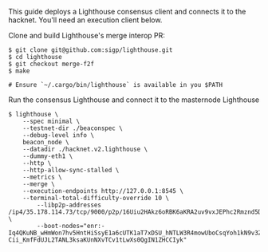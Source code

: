 This guide deploys a Lighthouse consensus client and connects it to the hacknet. You'll need an execution client below.

Clone and build Lighthouse's merge interop PR:

```
$ git clone git@github.com:sigp/lighthouse.git
$ cd lighthouse
$ git checkout merge-f2f
$ make

# Ensure `~/.cargo/bin/lighthouse` is available in you $PATH
```

Run the consensus Lighthouse and connect it to the masternode Lighthouse

```
$ lighthouse \
	--spec minimal \
	--testnet-dir ./beaconspec \
	--debug-level info \
	beacon_node \
	--datadir ./hacknet.v2.lighthouse \
	--dummy-eth1 \
	--http \
	--http-allow-sync-stalled \
	--metrics \
	--merge \
	--execution-endpoints http://127.0.0.1:8545 \
	--terminal-total-difficulty-override 10 \
        --libp2p-addresses /ip4/35.178.114.73/tcp/9000/p2p/16Uiu2HAkz6oRBK6aKRA2uv9vxJEPhc2Rmznd5D1DqE4DoCYNqnf3 \
        --boot-nodes="enr:-Iq4QKuNB_wHmWon7hv5HntHiSsyE1a6cUTK1aT7xDSU_hNTLW3R4mowUboCsqYoh1kN9v3ZoSu_WuvW9Aw0tQ0Dxv6GAXxQ7Nv5gmlkgnY0gmlwhLKAlv6Jc2VjcDI1NmsxoQK6S-Cii_KmfFdUJL2TANL3ksaKUnNXvTCv1tLwXs0QgIN1ZHCCIyk"
```
